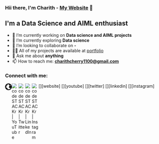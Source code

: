 ### Hii there, I'm Charith - [My Website](https://pc-website.netlify.app/) 👋
 

## I'm a Data Science and AIML enthusiast

- 🔭 I’m currently working on **Data science and AIML projects**
- 🌱 I’m currently exploring **Data science**
- 👯 I’m looking to collaborate on **-**
- 👨‍💻 All of my projects are available at [portfolio]()
- 💬 Ask me about **anything**
- 📫 How to reach me: **charithcherry1100@gmail.com**

### Connect with me:

[<img align="left" alt="codeSTACKr.com" width="22px" src="https://raw.githubusercontent.com/iconic/open-iconic/master/svg/globe.svg" />][website]
[<img align="left" alt="codeSTACKr | YouTube" width="22px" src="https://cdn.jsdelivr.net/npm/simple-icons@v3/icons/youtube.svg" />][youtube]
[<img align="left" alt="codeSTACKr | Twitter" width="22px" src="https://cdn.jsdelivr.net/npm/simple-icons@v3/icons/twitter.svg" />][twitter]
[<img align="left" alt="codeSTACKr | LinkedIn" width="22px" src="https://cdn.jsdelivr.net/npm/simple-icons@v3/icons/linkedin.svg" />][linkedin]
[<img align="left" alt="codeSTACKr | Instagram" width="22px" src="https://cdn.jsdelivr.net/npm/simple-icons@v3/icons/instagram.svg" />][instagram]

<br />
